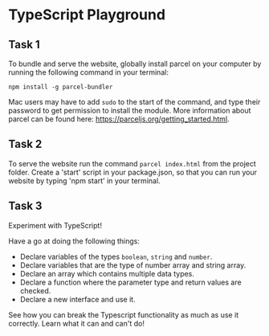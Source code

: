 # TypeScript Playground

## Task 1

To bundle and serve the website, globally install parcel on your computer by running the following command in your terminal:

`npm install -g parcel-bundler`

Mac users may have to add `sudo` to the start of the command, and type their password to get permission to install the module. More information about parcel can be found here: https://parceljs.org/getting_started.html.

## Task 2

To serve the website run the command `parcel index.html` from the project folder. Create a 'start' script in your package.json, so that you can run your website by typing 'npm start' in your terminal.

## Task 3

Experiment with TypeScript!

Have a go at doing the following things:

- Declare variables of the types `boolean`, `string` and `number`.
- Declare variables that are the type of number array and string array.
- Declare an array which contains multiple data types.
- Declare a function where the parameter type and return values are checked.
- Declare a new interface and use it.

See how you can break the Typescript functionality as much as use it correctly. Learn what it can and can't do!
